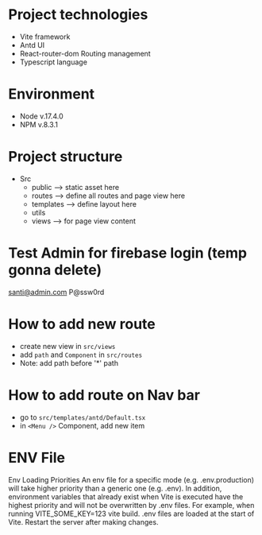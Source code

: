 # Project technologies
- Vite framework
- Antd UI
- React-router-dom Routing management
- Typescript language

# Environment
- Node v.17.4.0
- NPM v.8.3.1

# Project structure
- Src
  - public --> static asset here
  - routes --> define all routes and page view here
  - templates --> define layout here
  - utils
  - views --> for page view content

# Test Admin for firebase login (temp gonna delete)
santi@admin.com P@ssw0rd

# How to add new route
- create new view in `src/views`
- add `path` and `Component` in `src/routes`
- Note: add path before '*' path

# How to add route on Nav bar
- go to `src/templates/antd/Default.tsx`
- in `<Menu />` Component, add new item

# ENV File
Env Loading Priorities
An env file for a specific mode (e.g. .env.production) will take higher priority than a generic one (e.g. .env).
In addition, environment variables that already exist when Vite is executed have the highest priority and will not be overwritten by .env files. For example, when running VITE_SOME_KEY=123 vite build.
.env files are loaded at the start of Vite. Restart the server after making changes.